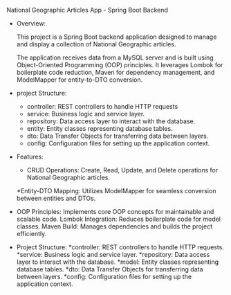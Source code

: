 National Geographic Articles App - Spring Boot Backend

* Overview:
  
    This project is a Spring Boot backend application designed to manage
    and display a collection of National Geographic articles.
    
    The application receives data from a MySQL server and is built 
    using Object-Oriented Programming (OOP) principles.
    It leverages Lombok for boilerplate code reduction, 
    Maven for dependency management, and ModelMapper for entity-to-DTO conversion.
  
* project Structure:
     
    * controller: REST controllers to handle HTTP requests
    * service: Business logic and service layer.
    * repository: Data access layer to interact with the database.
    * entity: Entity classes representing database tables.
    * dto: Data Transfer Objects for transferring data between layers.
    * config: Configuration files for setting up the application context.

* Features:
   * CRUD Operations: Create, Read, Update, and Delete operations
    for National Geographic articles.

    *Entity-DTO Mapping: Utilizes ModelMapper for seamless conversion
    between entities and DTOs.
  
 * OOP Principles:
    Implements core OOP concepts for maintainable and scalable code.
    Lombok Integration: Reduces boilerplate code for model classes.
    Maven Build: Manages dependencies and builds the project efficiently.
  
* Project Structure:
    *controller: REST controllers to handle HTTP requests.
    *service: Business logic and service layer.
    *repository: Data access layer to interact with the database.
    *model: Entity classes representing database tables.
    *dto: Data Transfer Objects for transferring data between layers.
    *config: Configuration files for setting up the application context.

    

